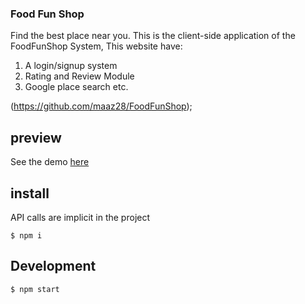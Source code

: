 ### Food Fun Shop

Find the best place near you. This is the client-side application of the FoodFunShop System, This website have:
1. A login/signup system
2. Rating and Review Module
3. Google place search etc.

(https://github.com/maaz28/FoodFunShop);

## preview

See the demo [here](https://rough-2f8bc.firebaseapp.com/#/)

## install

API calls are implicit in the project

```
$ npm i 
```

## Development

```
$ npm start
```
